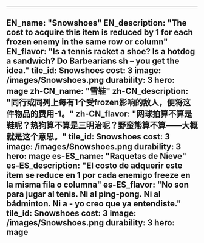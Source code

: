 ---

EN_name: "Snowshoes"
EN_description: "The cost to acquire this item is reduced by 1 for each frozen enemy in the same row or column"
EN_flavor: "Is a tennis racket a shoe? Is a hotdog a sandwich? Do Barbearians sh – you get the idea."
tile_id: Snowshoes
cost: 3
image: /images/Snowshoes.png
durability: 3
hero: mage
zh-CN_name: "雪鞋"
zh-CN_description: "同行或同列上每有1个受frozen影响的敌人，便将这件物品的费用-1。"
zh-CN_flavor: "网球拍算不算是鞋呢？热狗算不算是三明治呢？野蛮熊算不算——大概就是这个意思。"
tile_id: Snowshoes
cost: 3
image: /images/Snowshoes.png
durability: 3
hero: mage
es-ES_name: "Raquetas de Nieve"
es-ES_description: "El costo de adquerir este ítem se reduce en 1 por cada enemigo freeze en la misma fila o columna"
es-ES_flavor: "No son para jugar al tenis. Ni al ping-pong. Ni al bádminton. Ni a - yo creo que ya entendiste."
tile_id: Snowshoes
cost: 3
image: /images/Snowshoes.png
durability: 3
hero: mage
---
